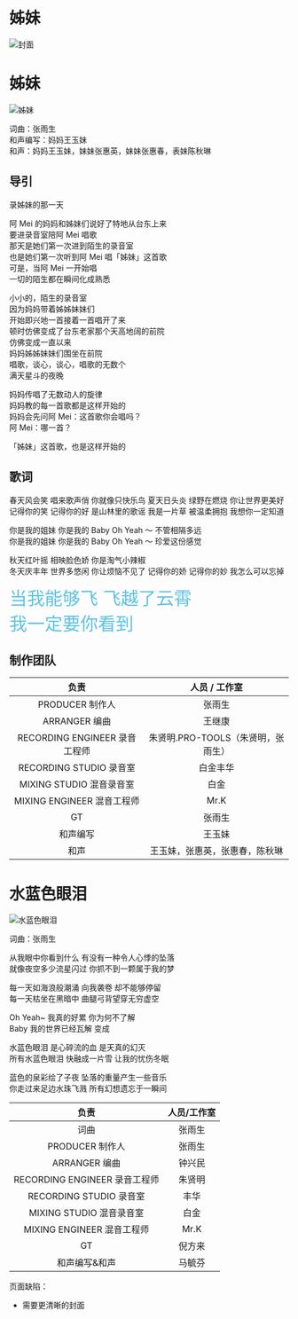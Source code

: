 # 姊妹

![封面](./cover.png)

# 姊妹

![姊妹](./zm.jpg)

词曲：张雨生  
和声编写：妈妈王玉妹  
和声：妈妈王玉妹，妹妹张惠英，妹妹张惠春，表妹陈秋琳

## 导引

录姊妹的那一天

阿 Mei 的妈妈和姊妹们说好了特地从台东上来  
要进录音室陪阿 Mei 唱歌  
那天是她们第一次进到陌生的录音室  
也是她们第一次听到阿 Mei 唱「姊妹」这首歌  
可是，当阿 Mei 一开始唱  
一切的陌生都在瞬间化成熟悉

小小的，陌生的录音室  
因为妈妈带着姊姊妹妹们  
开始即兴地一首接着一首唱开了来  
顿时仿佛变成了台东老家那个天高地阔的前院  
仿佛变成一直以来  
妈妈姊姊妹妹们围坐在前院  
唱歌，谈心，谈心，唱歌的无数个  
满天星斗的夜晚

妈妈传唱了无数动人的旋律  
妈妈教的每一首歌都是这样开始的  
妈妈会先问阿 Mei：这首歌你会唱吗？  
阿 Mei：哪一首？

「姊妹」这首歌，也是这样开始的

## 歌词

春天风会笑 唱来歌声俏 你就像只快乐鸟 夏天日头炎 绿野在燃烧 你让世界更美好  
记得你的笑 记得你的好 是山林里的歌谣 我是一片草 被温柔拥抱 我想你一定知道

你是我的姐妹 你是我的 Baby Oh Yeah ～ 不管相隔多远  
你是我的姐妹 你是我的 Baby Oh Yeah ～ 珍爱这份感觉

秋天红叶摇 相映脸色娇 你是淘气小辣椒  
冬天庆丰年 世界多悠闲 你让烦恼不见了 记得你的娇 记得你的妙 我怎么可以忘掉

<span style="font-size: 32px; color: #5cc3e2">当我能够飞 飞越了云霄<br>我一定要你看到</span>

## 制作团队

|             负责              |           人员 / 工作室            |
| :---------------------------: | :--------------------------------: |
|        PRODUCER 制作人        |               张雨生               |
|         ARRANGER 编曲         |               王继康               |
| RECORDING ENGINEER 录音工程师 | 朱贤明.PRO-TOOLS（朱贤明，张雨生） |
|    RECORDING STUDIO 录音室    |              白金丰华              |
|   MIXING STUDIO 混音录音室    |                白金                |
|  MIXING ENGINEER 混音工程师   |                Mr.K                |
|              GT               |               张雨生               |
|           和声编写            |               王玉妹               |
|             和声              |   王玉妹，张惠英，张惠春，陈秋琳   |

# 水蓝色眼泪

![水蓝色眼泪](./slsyl.jpg)

词曲：张雨生

从我眼中你看到什么 有没有一种令人心悸的坠落  
就像夜空多少流星闪过 你抓不到一颗属于我的梦

每一天如海浪般潮涌 向我袭卷 却不能够停留  
每一天枯坐在黑暗中 曲腿弓背望穿无穷虚空

Oh Yeah~ 我真的好累 你为何不了解  
Baby 我的世界已经瓦解 变成

水蓝色眼泪 是心碎流的血 是天真的幻灭  
所有水蓝色眼泪 快融成一片雪 让我的忧伤冬眠

蓝色的泉彩绘了子夜 坠落的重量产生一些音乐  
你走过来足边水珠飞溅 所有幻想遗忘于一瞬间

|             负责              | 人员/工作室 |
| :---------------------------: | :---------: |
|             词曲              |   张雨生    |
|        PRODUCER 制作人        |   张雨生    |
|         ARRANGER 编曲         |   钟兴民    |
| RECORDING ENGINEER 录音工程师 |   朱贤明    |
|    RECORDING STUDIO 录音室    |    丰华     |
|   MIXING STUDIO 混音录音室    |    白金     |
|  MIXING ENGINEER 混音工程师   |    Mr.K     |
|              GT               |   倪方来    |
|         和声编写&和声         |   马毓芬    |

页面缺陷：

-   需要更清晰的封面
